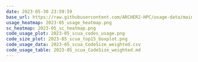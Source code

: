 ```yaml
---
date: 2023-05-30 23:59:59
base_url: https://raw.githubusercontent.com/ARCHER2-HPC/usage-data/main/allusers/2023/05
usage_heatmap: 2023-05_usage_heatmap.png
sc_heatmap: 2023-05_sc_heatmap.png
code_usage_plot: 2023-05_scua_codes_usage.png
code_size_plot: 2023-05_scua_top15_boxplot.png
code_usage_data: 2023-05_scua_CodeSize_weighted.csv
code_usage_table: 2023-05_scua_CodeSize_weighted.md
---
```

